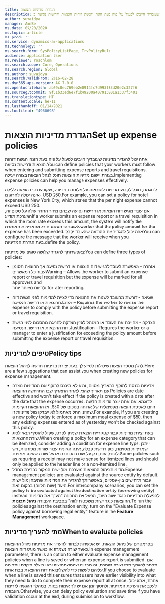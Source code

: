 ```yaml
---
title: הגדרת מדיניות הוצאות
description: אתה יכול להגדיר מדיניות הוצאות שעובדיך חייבים לפעול על פיה בעת הזנה והגשת דוחות הוצאות ודרישות נסיעה ב- Microsoft Dynamics 365 Finance.
author: suvaidya
manager: AnnBe
ms.date: 05/20/2020
ms.topic: article
ms.prod: ''
ms.service: dynamics-ax-applications
ms.technology: ''
ms.search.form: SysPolicyListPage, TrvPolicyRule
audience: Application User
ms.reviewer: roschlom
ms.search.scope: Core, Operations
ms.search.region: Global
ms.author: suvaidya
ms.search.validFrom: 2016-02-28
ms.dyn365.ops.version: AX 7.0.0
ms.openlocfilehash: ab99c0ec769eb2e0914fc7d993f83d20e2c327f6
ms.sourcegitcommit: 9f31b33ed6e7f1b49200a407913201a1337f3401
ms.translationtype: HT
ms.contentlocale: he-IL
ms.lasthandoff: 01/14/2021
ms.locfileid: "4960698"
---
```

# <a name="set-up-expense-policies"></a><span data-ttu-id="834d5-103">הגדרת מדיניות הוצאות</span><span class="sxs-lookup"><span data-stu-id="834d5-103">Set up expense policies</span></span>

<span data-ttu-id="834d5-104">אתה יכול להגדיר מדיניות שעובדיך חייבים לפעול על פיה בעת הזנה והגשת דוחות הוצאות ודרישות נסיעה.</span><span class="sxs-lookup"><span data-stu-id="834d5-104">You can define policies that your workers must follow when entering and submitting expense reports and travel requisitions.</span></span>         
<span data-ttu-id="834d5-105">בעזרת יישום מדיניות הוצאות תוכל לנהל הוצאות בצורה יעילה.</span><span class="sxs-lookup"><span data-stu-id="834d5-105">Implementing expense policies can help you manage expenses effectively.</span></span>         

<span data-ttu-id="834d5-106">לדוגמה, תוכל לקבוע מדיניות להוצאות על מלונות בניו יורק, שקובעת כי ההוצאה ללילה אינה יכולה לחרוג מ- USD 250.</span><span class="sxs-lookup"><span data-stu-id="834d5-106">For example, you can set a policy for hotel expenses in New York City, which states that the per night expense cannot exceed USD 250.</span></span>       
<span data-ttu-id="834d5-107">אם עובד מגיש דוח הוצאות או דרישת נסיעה שבהם מחיר החדר עולה על סכום זה, המערכת תודיע</span><span class="sxs-lookup"><span data-stu-id="834d5-107">If a worker submits an expense report or a travel requisition in which the room rate exceeds this amount, the system will notify the</span></span>        
<span data-ttu-id="834d5-108">לעובד כי הסכום חורג מהמדיניות המותרת.</span><span class="sxs-lookup"><span data-stu-id="834d5-108">worker that the policy amount for the expense has been exceeded.</span></span> <span data-ttu-id="834d5-109">אתה יכול להגדיר את ההודעה שהעובד יקבל</span><span class="sxs-lookup"><span data-stu-id="834d5-109">You can configure the message that the worker will receive when you</span></span>        
<span data-ttu-id="834d5-110">בעת הגדרת המדיניות.</span><span class="sxs-lookup"><span data-stu-id="834d5-110">define the policy.</span></span>      
        
<span data-ttu-id="834d5-111">באפשרותך להגדיר שלושה סוגים של מדיניות:</span><span class="sxs-lookup"><span data-stu-id="834d5-111">You can define three types of policies:</span></span>         
        
- <span data-ttu-id="834d5-112">אזהרה - מאפשרת לעובד להגיש דוח הוצאות או דרישת נסיעה אך ההוצאה תסומן עבור כל המאשרים</span><span class="sxs-lookup"><span data-stu-id="834d5-112">Warning – Allows the worker to submit an expense report or travel requisition but the expense will be marked for all approvers and</span></span>        
  <span data-ttu-id="834d5-113">ולדיווח מאוחר יותר.</span><span class="sxs-lookup"><span data-stu-id="834d5-113">for later reporting.</span></span>        

- <span data-ttu-id="834d5-114">שגיאה - דורשת מהעובד לשנות את ההוצאה כדי לציית למדיניות לפני הגשת דוח ההוצאות או דרישת הנסיעה.</span><span class="sxs-lookup"><span data-stu-id="834d5-114">Error – Requires the worker to revise the expense to comply with the policy before submitting the expense report or travel requisition.</span></span>       
 
 - <span data-ttu-id="834d5-115">הצדקה - מחייבת את העובד או המנהל להזין הצדקה לחריגה מהסכום לפני הגשת דוח ההוצאות או דרישת הנסיעה.</span><span class="sxs-lookup"><span data-stu-id="834d5-115">Justification – Requires the worker or a manager to enter a justification for exceeding the policy amount before submitting the expense report or travel requisition.</span></span>        

## <a name="policy-tips"></a><span data-ttu-id="834d5-116">טיפים למדיניות</span><span class="sxs-lookup"><span data-stu-id="834d5-116">Policy tips</span></span>
<span data-ttu-id="834d5-117">להלן מספר הצעות שיכולות לסייע לך בעת יצירת מדיניות חדשה לניהול הוצאות.</span><span class="sxs-lookup"><span data-stu-id="834d5-117">Here are a few suggestions that can assist you when creating new policies for expense management.</span></span> 
* <span data-ttu-id="834d5-118">מדיניות נכנסת לתוקף בתאריך מסוים, והיא לא תיכנס לתוקף אם המדיניות נוצרה עם תאריך שהוא לאחר התאריך שבו התרחשה ההוצאה.</span><span class="sxs-lookup"><span data-stu-id="834d5-118">Policies are date effective and won't take effect if the policy is created with a date after the date that the expense occurred.</span></span> <span data-ttu-id="834d5-119">לדוגמא, אם אתה יוצר מדיניות חדשה היום לאכיפת הוצאה מקסימלית של ארוחה בסכום של $50, אז ההוצאות הקיימות שהוזנו החל מאתמול לא ייבדקו מול מדיניות זו.</span><span class="sxs-lookup"><span data-stu-id="834d5-119">For example, if you are creating a new policy today to enforce a maximum meal expense of $50, then any existing expenses entered as of yesterday won't be checked against this policy.</span></span>
* <span data-ttu-id="834d5-120">בעת יצירת מדיניות עבור קטגוריית הוצאות שניתן לפרט, שקול להוסיף תנאי לסוג שורת ההוצאות.</span><span class="sxs-lookup"><span data-stu-id="834d5-120">When creating a policy for an expense category that can be itemized, consider adding a condition for expense line type.</span></span> <span data-ttu-id="834d5-121">ייתכן שמדיניות מסוימת, כגון דרישת קבלה, אינה הגיונית עבור שורות מפורטות, ויש להחיל אותן רק על שורת הכותרת או על שורה שאינה ממוינת.</span><span class="sxs-lookup"><span data-stu-id="834d5-121">Some policies such as requiring a receipt may not make sense for itemized lines and should only be applied to the header line or a non-itemized line.</span></span> 
* <span data-ttu-id="834d5-122">מדיניות ניהול ההוצאות מוערכת מול ישות המקור כברירת מחדל.</span><span class="sxs-lookup"><span data-stu-id="834d5-122">Expense management policies are evaluated against the source entity by default.</span></span> <span data-ttu-id="834d5-123">עבור תרחישים בין-עסקיים, באפשרותך להגדיר את המדיניות שתיבחן מול ישות היעד (ישות הלווה) במקום זאת.</span><span class="sxs-lookup"><span data-stu-id="834d5-123">For intercompany scenarios, you can set the policy to be evaluated against the destination entity (borrowing entity) instead.</span></span> <span data-ttu-id="834d5-124">להפעלת המדיניות כנגד ישות היעד, הפעל את התכונה "הערך את מדיניות ההוצאות כנגד ישות משפטית לווה" בסביבת העבודה **ניהול תכונות**.</span><span class="sxs-lookup"><span data-stu-id="834d5-124">To run the policies against the destination entity, turn on the "Evaluate Expense policy against borrowing legal entity" feature in the **Feature Management** workspace.</span></span>

## <a name="when-to-evaluate-policies"></a><span data-ttu-id="834d5-125">מתי להעריך מדיניות</span><span class="sxs-lookup"><span data-stu-id="834d5-125">When to evaluate policies</span></span>

<span data-ttu-id="834d5-126">בפרמטרים של ניהול הוצאות, יש אפשרות לבחור להעריך את מדיניות ניהול ההוצאות כאשר שורה נשמרת או כאשר מוגש דוח הוצאות.</span><span class="sxs-lookup"><span data-stu-id="834d5-126">In expense management parameters, there is an option to either evaluate expense management policies when a line is saved or when an expense report is submitted.</span></span> <span data-ttu-id="834d5-127">אם תבחר להעריך מתי שורה נשמרת, זה מבטיח שהמשתמשים יראו בשלב מוקדם יותר מה עליהם לעשות כדי להשלים את דוח ההוצאות בבת אחת.</span><span class="sxs-lookup"><span data-stu-id="834d5-127">If you choose to evaluate when a line is saved this ensures that users have earlier visibility into what they need to do to complete their expense report all at once.</span></span> <span data-ttu-id="834d5-128">אחרת, אתה יכול לעכב את הערכת המדיניות ולחסוך זמן אם יש לך אימות בסוף, במהלך ההגשה לזרימת העבודה.</span><span class="sxs-lookup"><span data-stu-id="834d5-128">Otherwise, you can delay policy evaluation and save time if you have validation occur at the end, during submission to workflow.</span></span>
